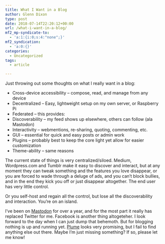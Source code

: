 ```yaml
---
title: What I Want in a Blog
author: Glenn Dixon
type: post
date: 2018-07-14T22:20:12+00:00
url: /what-i-want-in-a-blog/
mf2_mp-syndicate-to:
  - 'a:1:{i:0;s:4:"none";}'
mf2_syndication:
  - 'a:0:{}'
categories:
  - Uncategorized
tags:
  - article

---
```

Just throwing out some thoughts on what I really want in a blog:

  * Cross-device accessibility &#8211; compose, read, and manage from any device
  * Decentralized &#8211; Easy, lightweight setup on my own server, or Raspberry Pi
  * Federated &#8211; this provides:
  * Discoverability &#8211; my feed shows up elsewhere, others can follow (ala Mastodon)
  * Interactivity &#8211; webmentions, re-sharing, quoting, commenting, etc.
  * GUI &#8211; essential for quick and easy posts or admin work
  * Plugins &#8211; probably best to keep the core light yet allow for easier customization
  * Theme-ability &#8211; same reasons

The current state of things is very centralized/siloed. Medium, Wordpress.com and Tumblr make it easy to discover and interact, but at any moment they can tweak something and the features you love disappear, or you are forced to wade through a deluge of ads, and you can&#8217;t block bullies, and in the end they kick you off or just disappear altogether. The end user has very little control.

Or you self-host and regain all the control, but lose all the discoverability and interaction. You&#8217;re on an island.

I&#8217;ve been on [Mastodon][1] for over a year, and for the most part it really has replaced Twitter for me. Facebook is another thing altogeteher. I look forward to the day when I can just dump that behemoth. But for blogging nothing is up and running yet. [Plume][2] looks very promising, but I fail to find anything else out there. Maybe I&#8217;m just missing something? If so, please let me know!

 [1]: http://joinmastodon.org
 [2]: https://github.com/Plume-org/Plume